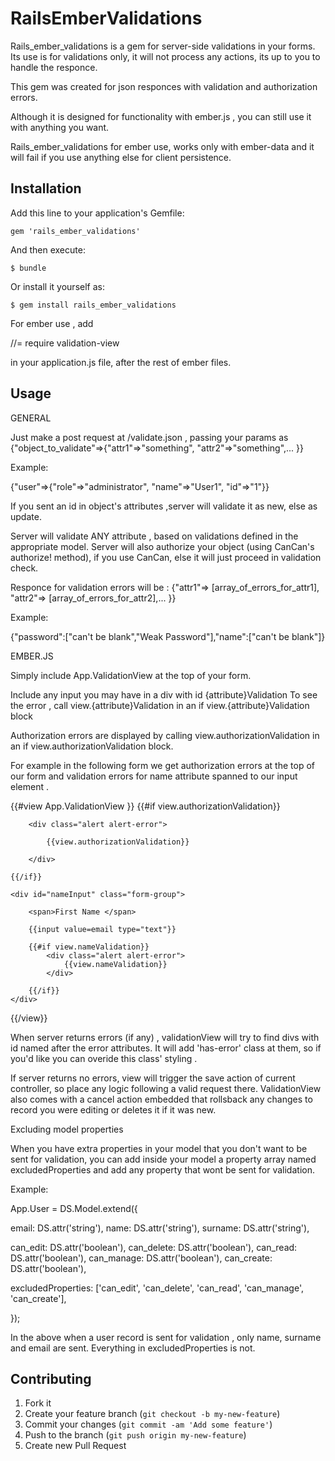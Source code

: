 # RailsEmberValidations

Rails_ember_validations is a gem for server-side validations in your forms.
Its use is for validations only, it will not process any actions, its up to you to handle the responce.

This gem was created for json responces  with validation and authorization errors.

Although it is designed for functionality with ember.js , you can still use it with
anything you want.


Rails_ember_validations for ember use, works only with ember-data and it will fail if you use anything else for client persistence.

## Installation

Add this line to your application's Gemfile:

    gem 'rails_ember_validations'

And then execute:

    $ bundle

Or install it yourself as:

    $ gem install rails_ember_validations

For ember use , add 

//= require validation-view

in your application.js file, after the rest of ember files.

## Usage
GENERAL



Just make a post request at /validate.json , passing your params as {"object_to_validate"=>{"attr1"=>"something", "attr2"=>"something",... }}

Example:

{"user"=>{"role"=>"administrator", "name"=>"User1", "id"=>"1"}}

If you sent an id in object's attributes ,server will validate it as new, else as update.

Server will validate ANY attribute , based on validations defined in the appropriate model.
Server will also authorize your object (using CanCan's authorize! method), if you use CanCan, else it will just proceed 
in  validation check.

Responce for validation errors will be : {"attr1"=> [array_of_errors_for_attr1], "attr2"=> [array_of_errors_for_attr2],... }}

Example:

{"password":["can't be blank","Weak Password"],"name":["can't be blank"]}

EMBER.JS



Simply include App.ValidationView at the top of your form.



Include any input you may have in a div with id {attribute}Validation
To see the error , call view.{attribute}Validation in an if view.{attribute}Validation block

Authorization errors are displayed by calling view.authorizationValidation in an if view.authorizationValidation block.

For example in the following form we get authorization errors at the top of our form and validation errors for name attribute spanned to our input element . 

{{#view App.ValidationView }}
	{{#if view.authorizationValidation}}

	    <div class="alert alert-error">

			{{view.authorizationValidation}}

		</div>

	{{/if}}

	<div id="nameInput" class="form-group">

		<span>First Name </span>

		{{input value=email type="text"}}

		{{#if view.nameValidation}}
			<div class="alert alert-error">
				{{view.nameValidation}}
			</div>

		{{/if}}		
	</div>

{{/view}}


When server returns errors (if any) , validationView will try to find divs with id named after the error attributes.
It will add 'has-error' class at them, so if you'd like you can overide this class' styling .

If server returns no errors, view will trigger the save action of current controller, so place any logic following a valid request there.
ValidationView also comes with a cancel action embedded that rollsback any changes to record you were editing or deletes it if it was new.


Excluding model properties

When you have extra properties in your model that you don't want to be sent for validation, you can add inside your model a property array named excludedProperties and add any property that wont be sent for validation.

Example:



App.User = DS.Model.extend({

  email: DS.attr('string'),
  name: DS.attr('string'),
  surname: DS.attr('string'),

  can_edit: DS.attr('boolean'),
  can_delete: DS.attr('boolean'),
  can_read: DS.attr('boolean'),
  can_manage: DS.attr('boolean'),
  can_create: DS.attr('boolean'),

  excludedProperties: ['can_edit', 'can_delete', 'can_read', 'can_manage', 'can_create'],

});

In the above when a user record is sent for validation , only name, surname and email are sent. Everything in excludedProperties is not.





## Contributing

1. Fork it
2. Create your feature branch (`git checkout -b my-new-feature`)
3. Commit your changes (`git commit -am 'Add some feature'`)
4. Push to the branch (`git push origin my-new-feature`)
5. Create new Pull Request

